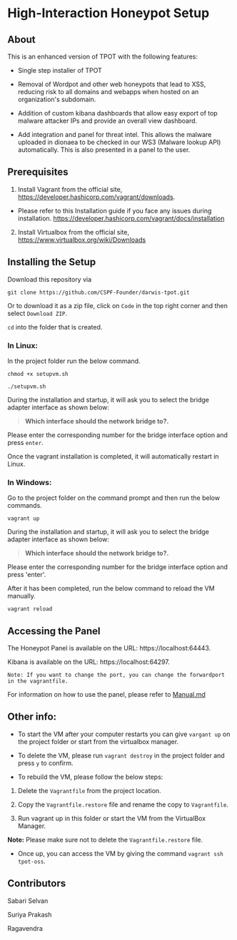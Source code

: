 # High-Interaction Honeypot Setup

## About

This is an enhanced version of TPOT with the following features:

- Single step installer of TPOT

- Removal of Wordpot and other web honeypots that lead to XSS, reducing risk to all domains and webapps when hosted on an organization's subdomain.

- Addition of custom kibana dashboards that allow easy export of top malware attacker IPs and provide an overall view dashboard.

- Add integration and panel for threat intel. This allows the malware uploaded in dionaea to be checked in our WS3 (Malware lookup API) automatically. This is also presented in a panel to the user.  


## Prerequisites

1. Install Vagrant from the official site, https://developer.hashicorp.com/vagrant/downloads. 

- Please refer to this Installation guide if you face any issues during installation. https://developer.hashicorp.com/vagrant/docs/installation

2. Install Virtualbox from the official site, https://www.virtualbox.org/wiki/Downloads

## Installing the Setup

Download this repository via

```
git clone https://github.com/CSPF-Founder/darwis-tpot.git
```
Or to download it as a zip file, click on `Code` in the top right corner and then select `Download ZIP`.

`cd` into the folder that is created.

### In Linux:

In the project folder run the below command.

```
chmod +x setupvm.sh

./setupvm.sh
```
During the installation and startup, it will ask you to select the bridge adapter interface as shown below:

> **Which interface should the network bridge to?.**

Please enter the corresponding number for the bridge interface option and press `enter`.

Once the vagrant installation is completed, it will automatically restart in Linux. 

### In Windows:

Go to the project folder on the command prompt and then run the below commands.

```
vagrant up
```

During the installation and startup, it will ask you to select the bridge adapter interface as shown below:

> **Which interface should the network bridge to?.**

Please enter the corresponding number for the bridge interface option and press 'enter'.

After it has been completed, run the below command to reload the VM manually.

```
vagrant reload
```

## Accessing the Panel

The Honeypot Panel is available on the URL: https://localhost:64443.

Kibana is available on the URL:
https://localhost:64297.

```
Note: If you want to change the port, you can change the forwardport in the vagrantfile.
```

For information on how to use the panel, please refer to [Manual.md](Manual.md)

## Other info:

- To start the VM after your computer restarts you can give `vargant up` on the project folder or start from the virtualbox manager. 

- To delete the VM, please run `vagrant destroy` in the project folder and press `y` to confirm.

- To rebuild the VM, please follow the below steps:

1. Delete the `Vagrantfile` from the project location.

2. Copy the `Vagrantfile.restore` file and rename the copy to `Vagrantfile`.

3. Run vagrant up in this folder or start the VM from the VirtualBox Manager.

**Note:** Please make sure not to delete the `Vagrantfile.restore` file.

- Once up, you can access the VM by giving the command `vagrant ssh tpot-oss`.


## Contributors

Sabari Selvan

Suriya Prakash

Ragavendra
